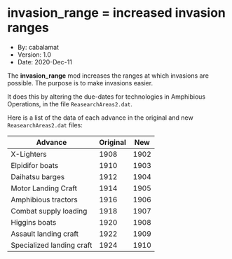 # invasion_range = increased invasion ranges

* By: cabalamat
* Version: 1.0
* Date: 2020-Dec-11

The **invasion_range** mod increases the ranges at which invasions 
are possible. The purpose is to make invasions easier.

It does this by altering the due-dates for technologies in 
Amphibious Operations, in the file `ReasearchAreas2.dat`.

Here is a list of the data of each advance in the original and new
`ReasearchAreas2.dat` files:

Advance                     | Original | New
--------------------------- | -------- | ------
X-Lighters                  |  1908    |  1902
Elpidifor boats             |  1910    |  1903
Daihatsu barges             |  1912    |  1904
Motor Landing Craft         |  1914    |  1905
Amphibious tractors         |  1916    |  1906
Combat supply loading       |  1918    |  1907
Higgins boats               |  1920    |  1908
Assault landing craft       |  1922    |  1909
Specialized landing craft   |  1924    |  1910
